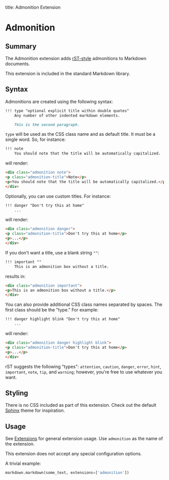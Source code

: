 title: Admonition Extension

Admonition
==========

Summary
-------

The Admonition extension adds [rST-style][rST] admonitions to Markdown documents.

This extension is included in the standard Markdown library.

[rST]: http://docutils.sourceforge.net/docs/ref/rst/directives.html#specific-admonitions

Syntax
------

Admonitions are created using the following syntax:

```md
!!! type "optional explicit title within double quotes"
    Any number of other indented markdown elements.

    This is the second paragraph.
```

`type` will be used as the CSS class name and as default title. It must be a
single word. So, for instance:

```md
!!! note
    You should note that the title will be automatically capitalized.
```

will render:

```html
<div class="admonition note">
<p class="admonition-title">Note</p>
<p>You should note that the title will be automatically capitalized.</p>
</div>
```

Optionally, you can use custom titles. For instance:

```md
!!! danger "Don't try this at home"
    ...
```

will render:

```html
<div class="admonition danger">
<p class="admonition-title">Don't try this at home</p>
<p>...</p>
</div>
```

If you don't want a title, use a blank string `""`:

```md
!!! important ""
    This is an admonition box without a title.
```

results in:

```html
<div class="admonition important">
<p>This is an admonition box without a title.</p>
</div>
```

You can also provide additional CSS class names separated by spaces. The first
class should be the "type." For example:

```md
!!! danger highlight blink "Don't try this at home"
    ...
```

will render:

```html
<div class="admonition danger highlight blink">
<p class="admonition-title">Don't try this at home</p>
<p>...</p>
</div>
```

rST suggests the following "types": `attention`, `caution`, `danger`, `error`,
`hint`, `important`, `note`, `tip`, and `warning`; however, you're free to use
whatever you want.

Styling
-------

There is no CSS included as part of this extension. Check out the default
[Sphinx][sphinx] theme for inspiration.

[sphinx]: https://www.sphinx-doc.org/en/master/

## Usage

See [Extensions](index.md) for general extension usage. Use `admonition` as the
name of the extension.

This extension does not accept any special configuration options.

A trivial example:

```python
markdown.markdown(some_text, extensions=['admonition'])
```
